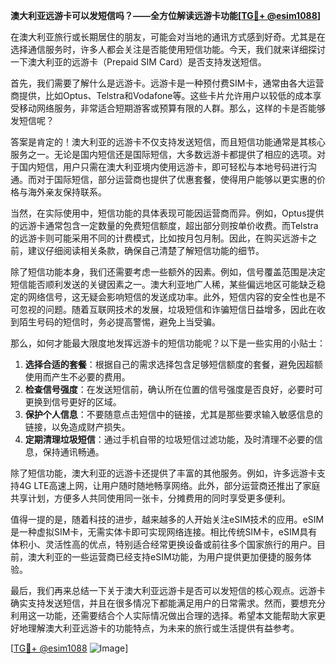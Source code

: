 **澳大利亚远游卡可以发短信吗？——全方位解读远游卡功能[[TG💪+ @esim1088](https://t.me/s/esim1088)]**

在澳大利亚旅行或长期居住的朋友，可能会对当地的通讯方式感到好奇。尤其是在选择通信服务时，许多人都会关注是否能使用短信功能。今天，我们就来详细探讨一下澳大利亚的远游卡（Prepaid SIM Card）是否支持发送短信。

首先，我们需要了解什么是远游卡。远游卡是一种预付费SIM卡，通常由各大运营商提供，比如Optus、Telstra和Vodafone等。这些卡片允许用户以较低的成本享受移动网络服务，非常适合短期游客或预算有限的人群。那么，这样的卡是否能够发短信呢？

答案是肯定的！澳大利亚的远游卡不仅支持发送短信，而且短信功能通常是其核心服务之一。无论是国内短信还是国际短信，大多数远游卡都提供了相应的选项。对于国内短信，用户只需在澳大利亚境内使用远游卡，即可轻松与本地号码进行沟通。而对于国际短信，部分运营商也提供了优惠套餐，使得用户能够以更实惠的价格与海外亲友保持联系。

当然，在实际使用中，短信功能的具体表现可能因运营商而异。例如，Optus提供的远游卡通常包含一定数量的免费短信额度，超出部分则按单价收费。而Telstra的远游卡则可能采用不同的计费模式，比如按月包月制。因此，在购买远游卡之前，建议仔细阅读相关条款，确保自己清楚了解短信功能的细节。

除了短信功能本身，我们还需要考虑一些额外的因素。例如，信号覆盖范围是决定短信能否顺利发送的关键因素之一。澳大利亚地广人稀，某些偏远地区可能缺乏稳定的网络信号，这无疑会影响短信的发送成功率。此外，短信内容的安全性也是不可忽视的问题。随着互联网技术的发展，垃圾短信和诈骗短信日益增多，因此在收到陌生号码的短信时，务必提高警惕，避免上当受骗。

那么，如何才能最大限度地发挥远游卡的短信功能呢？以下是一些实用的小贴士：

1. **选择合适的套餐**：根据自己的需求选择包含足够短信额度的套餐，避免因超额使用而产生不必要的费用。
2. **检查信号强度**：在发送短信前，确认所在位置的信号强度是否良好，必要时可更换到信号更好的区域。
3. **保护个人信息**：不要随意点击短信中的链接，尤其是那些要求输入敏感信息的链接，以免造成财产损失。
4. **定期清理垃圾短信**：通过手机自带的垃圾短信过滤功能，及时清理不必要的信息，保持通讯畅通。

除了短信功能，澳大利亚的远游卡还提供了丰富的其他服务。例如，许多远游卡支持4G LTE高速上网，让用户随时随地畅享网络。此外，部分运营商还推出了家庭共享计划，方便多人共同使用同一张卡，分摊费用的同时享受更多便利。

值得一提的是，随着科技的进步，越来越多的人开始关注eSIM技术的应用。eSIM是一种虚拟SIM卡，无需实体卡即可实现网络连接。相比传统SIM卡，eSIM具有体积小、灵活性高的优点，特别适合经常更换设备或前往多个国家旅行的用户。目前，澳大利亚的一些运营商已经支持eSIM功能，为用户提供更加便捷的服务体验。

最后，我们再来总结一下关于澳大利亚远游卡是否可以发短信的核心观点。远游卡确实支持发送短信，并且在很多情况下都能满足用户的日常需求。然而，要想充分利用这一功能，还需要结合个人实际情况做出合理的选择。希望本文能帮助大家更好地理解澳大利亚远游卡的功能特点，为未来的旅行或生活提供有益参考。

[[TG💪+ @esim1088](https://t.me/s/esim1088) ![Image](https://i.postimg.cc/4NQfJmqS/Snipaste-2025-05-13-00-14-12.png)]